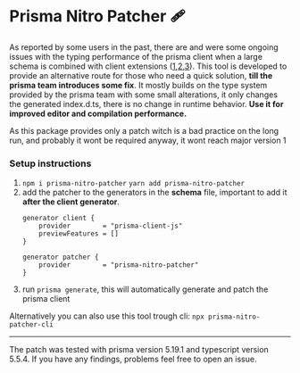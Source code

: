 # Prisma Nitro Patcher 🩹

 As reported by some users in the past, there are and were some ongoing issues with the typing performance of the prisma client when a large schema is combined with client extensions ([1](https://github.com/prisma/prisma/issues/4807#issuecomment-2239542737),[2](https://github.com/prisma/prisma/issues/23761),[3](https://github.com/prisma/prisma/issues/17843)). This tool is developed to provide an alternative route for those who need a quick solution, **till the prisma team introduces some fix**. It mostly builds on the type system provided by the prisma team with some small alterations, it only changes the generated index.d.ts, there is no change in runtime behavior. **Use it for improved editor and compilation performance.**

 As this package provides only a patch witch is a bad practice on the long run, and probably it wont be required anyway, it wont reach  major version 1

 ### Setup instructions
 
 1. `npm i prisma-nitro-patcher` `yarn add prisma-nitro-patcher`
 2. add the patcher to the generators in the **schema** file, important to add it **after the client generator**.
    ```prisma
    generator client {
        provider        = "prisma-client-js"
        previewFeatures = []
    }

    generator patcher {
        provider        = "prisma-nitro-patcher"
    }
    ```
3. run `prisma generate`, this will automatically generate and patch the prisma client

Alternatively you can also use this tool trough cli: `npx prisma-nitro-patcher-cli`

---
The patch was tested with prisma version 5.19.1 and typescript version 5.5.4. If you have any findings, problems feel free to open an issue.
 